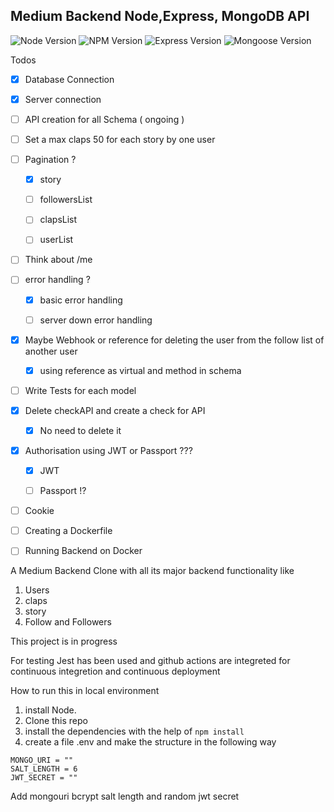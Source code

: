 ## Medium Backend Node,Express, MongoDB API

![Node Version](https://img.shields.io/badge/node-v14.15.4-yellow.svg)
![NPM Version](https://img.shields.io/badge/npm-v6.14.10-blue.svg)
![Express Version](https://img.shields.io/badge/express-v4.17.1-red.svg)
![Mongoose Version](https://img.shields.io/badge/mongoose-v5.11.18-orange.svg)

Todos

- [x] Database Connection
- [x] Server connection
- [ ] API creation for all Schema ( ongoing )
- [ ] Set a max claps 50 for each story by one user 
- [ ] Pagination ? 

    -[x] story

    -[ ] followersList
    
    -[ ] clapsList
    
    -[ ] userList

- [ ] Think about /me
- [ ] error handling ?

    -[x] basic error handling

    -[ ] server down error handling

- [x] Maybe Webhook or reference for deleting the user from the follow list of another user

    -[x] using reference as virtual and method in schema

- [ ] Write Tests for each model 
- [x] Delete checkAPI and create a check for API

    -[x] No need to delete it

- [x] Authorisation using JWT or Passport ???

    -[x] JWT
    
    -[ ] Passport !?

- [ ] Cookie 
- [ ] Creating a Dockerfile
- [ ] Running Backend on Docker

A Medium Backend Clone with all its major backend functionality 
like 
1. Users
2. claps
3. story
4. Follow and Followers

This project is in progress

For testing Jest has been used and github actions are integreted for continuous integretion and continuous deployment

How to run this in local environment
1. install Node.
2. Clone this repo
3. install the dependencies with the help of ```npm install```
4. create a file .env and make the structure in the following way
```
MONGO_URI = ""
SALT_LENGTH = 6
JWT_SECRET = ""

```

Add mongouri bcrypt salt length and random jwt secret


